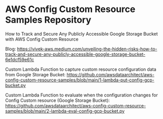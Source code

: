# AWS Config Custom Resource Samples Repository

How to Track and Secure Any Publicly Accessible Google Storage Bucket with AWS Config Custom Resource

Blog: https://vivek-aws.medium.com/unveiling-the-hidden-risks-how-to-track-and-secure-any-publicly-accessible-google-storage-bucket-6e1dcf59e61c

Custom Lambda Function to capture custom resource configuration data from Google Storage Bucket:
https://github.com/awsdataarchitect/aws-config-custom-resource-samples/blob/main/1-lambda-put-config-gcp-bucket.py

Custom Lambda Function to evaluate when the configuration changes for Config Custom resource (Google Storage Bucket):
https://github.com/awsdataarchitect/aws-config-custom-resource-samples/blob/main/2-lambda-eval-config-gcp-bucket.py









